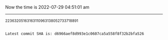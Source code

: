 Now the time is 2022-07-29 04:51:01 am

---

<small>22363205163163110963138052733718891</small>

```txt

Latest commit SHA is: d6966aef8d993e1c0607ca5a558f8f32b2bfa526
```
